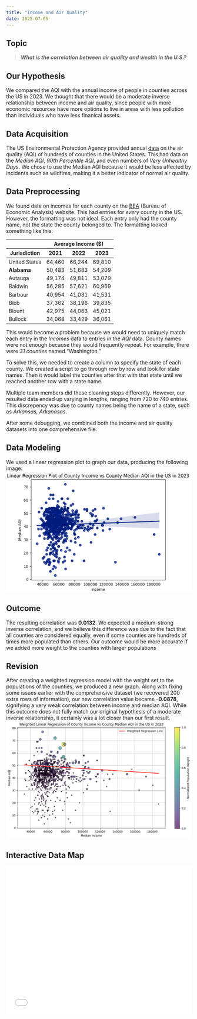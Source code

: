 ```yaml
---
title: "Income and Air Quality"
date: 2025-07-09
---
```


## Topic 

> ***What is the correlation between air quality and wealth in the U.S.?***

## Our Hypothesis

We compared the AQI with the annual income of people in counties across the US in 2023. We thought that there would be a moderate inverse relationship between income and  air quality, since people with more economic resources have more options to live in areas with less pollution than individuals who have less finanical assets.

## Data Acquisition

The US Environmental Protection Agency provided annual [data](https://aqs.epa.gov/aqsweb/airdata/download_files.html#Annual) on the air quality (AQI) of hundreds of counties in the United States. This had data on the *Median AQI*, *90th Percentile AQI*, and even numbers of *Very Unhealthy Days*. We chose to use the Median AQI because it would be less affected by incidents such as wildfires, making it a better indicator of normal air quality.

## Data Preprocessing

We found data on incomes for each county on the [BEA](https://www.bea.gov/data/income-saving/personal-income-county-metro-and-other-areas) (Bureau of Economic Analysis) website. This had entries for *every* county in the US. However, the formatting was not ideal. Each entry only had the county name, not the state the county belonged to. The formatting looked something like this:
<body>
  <div class="t">
    <table>
      <thead>
      <tr>
          <th></th>
          <th colspan="3">Average Income ($) </th>
        </tr>
        <tr>
          <th>Jurisdiction</th><th>2021</th><th>2022</th><th>2023</th>
        </tr>
      </thead>
      <tbody>
        <tr><td>United States</td><td>64,460</td><td>66,244</td><td>69,810</td>
        <tr><td><strong>Alabama</strong></td><td>50,483</td><td>51,683</td><td>54,209</td>
        <tr><td>Autauga</td><td>49,174</td><td>49,811</td><td>53,079</td>
        <tr><td>Baldwin</td><td>56,285</td><td>57,621</td><td>60,969</td>
        <tr><td>Barbour</td><td>40,954</td><td>41,031</td><td>41,531</td>
        <tr><td>Bibb</td><td>37,362</td><td>38,196</td><td>39,835</td>
        <tr><td>Blount</td><td>42,975</td><td>44,063</td><td>45,021</td>
        <tr><td>Bullock</td><td>34,068</td><td>33,429</td><td>36,061</td>
      </tbody>
    </table>
  </div>
</body> 

This would become a problem because we would need to uniquely match each entry in the *Incomes* data to entries in the *AQI* data. County names were not enough because they would frequently repeat. For example, there were *31 counties* named “Washington.” 

To solve this, we needed to create a column to specify the state of each county. We created a script to go through row by row and look for state names. Then it would label the counties after that with that state until we reached another row with a state name. 

Multiple team members did these cleaning steps differently. However, our resulted data ended up varying in lengths, ranging from 720 to 740 entries. This discrepency was due to county names being the name of a state, such as *Arkansas, Arkanasas*.

After some debugging, we combined both the income and air quality datasets into one comprehensive file.

## Data Modeling

We used a linear regression plot to graph our data, producing the following image:
![](linear-regression-plot.png)<!-- {"width":300} -->

## Outcome

The resulting correlation was **0.0132**. We expected a medium-strong inverse correlation, and we believe this difference was due to the fact that all counties are considered equally, even if some counties are hundreds of times more populated than others. Our outcome would be more accurate if we added more weight to the counties with larger populations

## Revision

After creating a weighted regression model with the weight set to the populations of the counties, we produced a new graph. Along with fixing some issues earlier with the comprehensive dataset (we recovered 200 extra rows of information), our new correlation value became **-0.0878**, signifying a very weak correlation between income and median AQI. While this outcome does not fully match our original hypothesis of a moderate inverse relationship, it certainly was a lot closer than our first result. 
![](weighted-linear-regression.png)<!-- {"width":220} -->

## Interactive Data Map

<iframe src="/plotly/income_aqi.html" width="100%" height="400px" style="border:none;" scrolling="no"></iframe>

